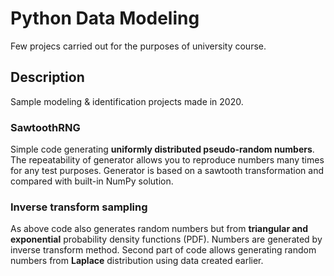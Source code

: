 # Python Data Modeling
Few projecs carried out for the purposes of university course.

## Description
Sample modeling & identification projects made in 2020.

### SawtoothRNG
Simple code generating <b>uniformly distributed pseudo-random numbers</b>. The repeatability of generator allows you to reproduce numbers many times for any test purposes. Generator is based on a sawtooth transformation and compared with built-in NumPy solution.

### Inverse transform sampling
As above code also generates random numbers but from <b>triangular and exponential</b> probability density functions (PDF). Numbers are generated by inverse transform method. Second part of code allows generating random numbers from <b>Laplace</b> distribution using data created earlier.
